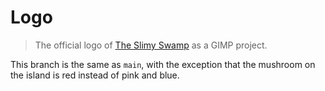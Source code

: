 # Logo

> The official logo of [The Slimy Swamp](https://github.com/TheSlimySwamp) as a GIMP project.

This branch is the same as `main`, with the exception that the mushroom on the island is red instead of pink and blue.

